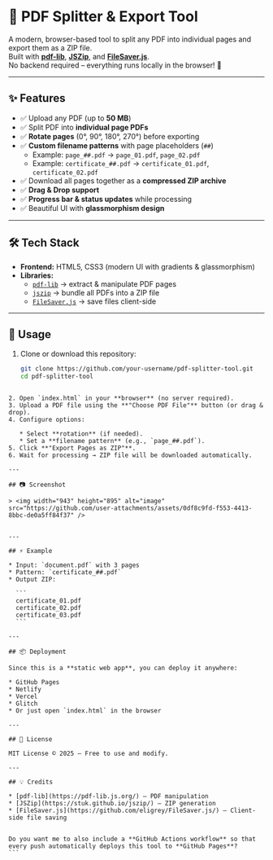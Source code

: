 # 📄 PDF Splitter & Export Tool

A modern, browser-based tool to split any PDF into individual pages and export them as a ZIP file.  
Built with **[pdf-lib](https://pdf-lib.js.org/)**, **[JSZip](https://stuk.github.io/jszip/)**, and **[FileSaver.js](https://github.com/eligrey/FileSaver.js/)**.  
No backend required – everything runs locally in the browser! 🚀

---

## ✨ Features
- ✅ Upload any PDF (up to **50 MB**)  
- ✅ Split PDF into **individual page PDFs**  
- ✅ **Rotate pages** (0°, 90°, 180°, 270°) before exporting  
- ✅ **Custom filename patterns** with page placeholders (`##`)  
  - Example: `page_##.pdf` → `page_01.pdf`, `page_02.pdf`  
  - Example: `certificate_##.pdf` → `certificate_01.pdf`, `certificate_02.pdf`  
- ✅ Download all pages together as a **compressed ZIP archive**  
- ✅ **Drag & Drop support**  
- ✅ **Progress bar & status updates** while processing  
- ✅ Beautiful UI with **glassmorphism design**  

---

## 🛠️ Tech Stack
- **Frontend:** HTML5, CSS3 (modern UI with gradients & glassmorphism)  
- **Libraries:**  
  - [`pdf-lib`](https://pdf-lib.js.org/) → extract & manipulate PDF pages  
  - [`jszip`](https://stuk.github.io/jszip/) → bundle all PDFs into a ZIP file  
  - [`FileSaver.js`](https://github.com/eligrey/FileSaver.js/) → save files client-side  

---

## 🚀 Usage
1. Clone or download this repository:
   ```bash
   git clone https://github.com/your-username/pdf-splitter-tool.git
   cd pdf-splitter-tool
````

2. Open `index.html` in your **browser** (no server required).
3. Upload a PDF file using the **"Choose PDF File"** button (or drag & drop).
4. Configure options:

   * Select **rotation** (if needed).
   * Set a **filename pattern** (e.g., `page_##.pdf`).
5. Click **"Export Pages as ZIP"**.
6. Wait for processing → ZIP file will be downloaded automatically.

---

## 📷 Screenshot

> <img width="943" height="895" alt="image" src="https://github.com/user-attachments/assets/0df8c9fd-f553-4413-8bbc-de0a5ff84f37" />


---

## ⚡ Example

* Input: `document.pdf` with 3 pages
* Pattern: `certificate_##.pdf`
* Output ZIP:

  ```
  certificate_01.pdf
  certificate_02.pdf
  certificate_03.pdf
  ```

---

## 📦 Deployment

Since this is a **static web app**, you can deploy it anywhere:

* GitHub Pages
* Netlify
* Vercel
* Glitch
* Or just open `index.html` in the browser

---

## 📝 License

MIT License © 2025 – Free to use and modify.

---

## 💡 Credits

* [pdf-lib](https://pdf-lib.js.org/) – PDF manipulation
* [JSZip](https://stuk.github.io/jszip/) – ZIP generation
* [FileSaver.js](https://github.com/eligrey/FileSaver.js/) – Client-side file saving


Do you want me to also include a **GitHub Actions workflow** so that every push automatically deploys this tool to **GitHub Pages**?
```
